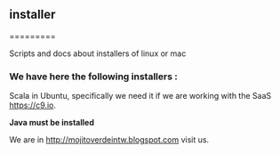## installer
=========

Scripts and docs about installers of linux or mac

### We have here the following installers :

Scala in Ubuntu, specifically we need it if we are working with the SaaS https://c9.io.

**Java must be installed** 

We are in http://mojitoverdeintw.blogspot.com  visit us. 
